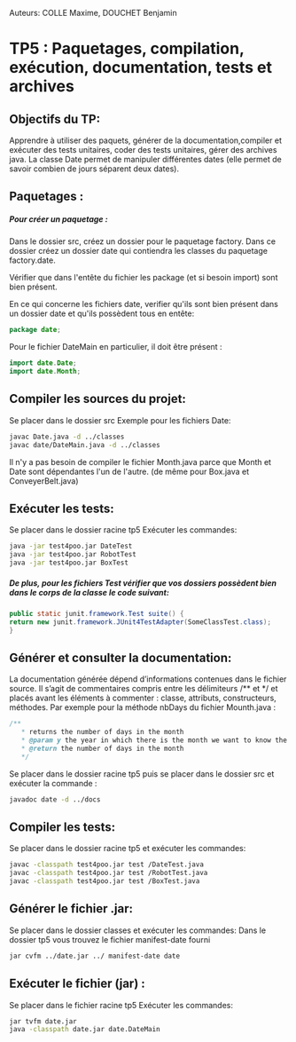 Auteurs: COLLE Maxime, DOUCHET Benjamin

# TP5 : Paquetages, compilation, exécution, documentation, tests et archives

## Objectifs du TP:
Apprendre à utiliser des paquets, générer de la documentation,compiler et exécuter des tests unitaires, coder des tests unitaires, gérer des archives java.
La classe Date permet de manipuler différentes dates (elle permet de savoir combien de jours séparent deux dates).

## Paquetages :

##### Pour créer un paquetage :
Dans le dossier src, créez un dossier pour le paquetage factory.
Dans ce dossier créez un dossier date qui contiendra les classes du paquetage
factory.date.

Vérifier que dans l'entête du fichier les package (et si besoin import) sont bien présent.

En ce qui concerne les fichiers date, verifier qu'ils sont bien présent dans un dossier date et qu'ils possèdent tous en entête:
```java
package date;
```
Pour le fichier DateMain en particulier, il doit être présent :
```java
import date.Date;
import date.Month;
```

## Compiler les sources du projet:
Se placer dans le dossier src
Exemple pour les fichiers Date:
```sh
javac Date.java -d ../classes
javac date/DateMain.java -d ../classes
```
Il n'y a pas besoin de compiler le fichier Month.java parce que Month et Date sont dépendantes l'un de l'autre.
(de même pour Box.java et ConveyerBelt.java)

## Exécuter les tests:
Se placer dans le dossier racine tp5
Exécuter les commandes:
```sh
java -jar test4poo.jar DateTest
java -jar test4poo.jar RobotTest
java -jar test4poo.jar BoxTest
```

##### De plus, pour les fichiers Test vérifier que vos dossiers possèdent bien dans le corps de la classe le code suivant:
```java
public static junit.framework.Test suite() {
return new junit.framework.JUnit4TestAdapter(SomeClassTest.class);
}
```

## Générer et consulter la documentation:
La documentation générée dépend d’informations contenues dans le fichier source. Il s’agit de commentaires
compris entre les délimiteurs /** et */ et placés avant les éléments à commenter : classe, attributs, constructeurs,
méthodes.
Par exemple pour la méthode nbDays du fichier Mounth.java :
```java
/**
   * returns the number of days in the month
   * @param y the year in which there is the month we want to know the number of days
   * @return the number of days in the month
   */
```

Se placer dans le dossier racine tp5 puis se placer dans le dossier src et exécuter la commande :
```sh
javadoc date -d ../docs
```

## Compiler les tests:
Se placer dans le dossier racine tp5 et exécuter les commandes:
```sh
javac -classpath test4poo.jar test /DateTest.java
javac -classpath test4poo.jar test /RobotTest.java
javac -classpath test4poo.jar test /BoxTest.java
```

## Générer le fichier .jar:
Se placer dans le dossier classes et exécuter les commandes:
Dans le dossier tp5 vous trouvez le fichier manifest-date fourni
```sh
jar cvfm ../date.jar ../ manifest-date date
```

## Exécuter le fichier (jar) :
Se placer dans le fichier racine tp5
Exécuter les commandes:
```sh
jar tvfm date.jar
java -classpath date.jar date.DateMain
```